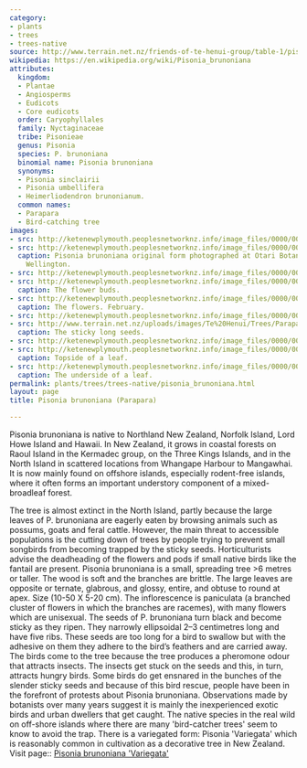 ```yaml
---
category:
- plants
- trees
- trees-native
source: http://www.terrain.net.nz/friends-of-te-henui-group/table-1/pisonia-brunoniana-parapara.html
wikipedia: https://en.wikipedia.org/wiki/Pisonia_brunoniana
attributes:
  kingdom:
  - Plantae
  - Angiosperms
  - Eudicots
  - Core eudicots
  order: Caryophyllales
  family: Nyctaginaceae
  tribe: Pisonieae
  genus: Pisonia
  species: P. brunoniana
  binomial name: Pisonia brunoniana
  synonyms:
  - Pisonia sinclairii
  - Pisonia umbellifera
  - Heimerliodendron brunonianum.
  common names:
  - Parapara
  - Bird-catching tree
images:
- src: http://ketenewplymouth.peoplesnetworknz.info/image_files/0000/0013/0628/Pisonia_brunoniana__Parapara_-004.JPG
- src: http://ketenewplymouth.peoplesnetworknz.info/image_files/0000/0012/3128/1-Pisonia_brunoniana__Parapara_-004.JPG
  caption: Pisonia brunoniana original form photographed at Otari Botanical Gardens,
    Wellington.
- src: http://ketenewplymouth.peoplesnetworknz.info/image_files/0000/0013/0633/Pisonia_brunoniana__Parapara_-005.JPG
- src: http://ketenewplymouth.peoplesnetworknz.info/image_files/0000/0013/0623/Pisonia_brunoniana__Parapara_-001.JPG
  caption: The flower buds.
- src: http://ketenewplymouth.peoplesnetworknz.info/image_files/0000/0012/3118/1-Pisonia_brunoniana__Parapara_-002.JPG
  caption: The flowers. February.
- src: http://ketenewplymouth.peoplesnetworknz.info/image_files/0000/0012/3123/1-Pisonia_brunoniana__Parapara_-003.JPG
- src: http://www.terrain.net.nz/uploads/images/Te%20Henui/Trees/Parapara_seeds-001.jpg
  caption: The sticky long seeds.
- src: http://ketenewplymouth.peoplesnetworknz.info/image_files/0000/0013/0643/Pisonia_brunoniana__Parapara_-010.JPG
- src: http://ketenewplymouth.peoplesnetworknz.info/image_files/0000/0012/3103/1-Pisonia_brunoniana__Parapara_-001.JPG
  caption: Topside of a leaf.
- src: http://ketenewplymouth.peoplesnetworknz.info/image_files/0000/0012/3108/1-Pisonia_brunoniana__Parapara_-005.JPG
  caption: The underside of a leaf.
permalink: plants/trees/trees-native/pisonia_brunoniana.html
layout: page
title: Pisonia brunoniana (Parapara)

---
```

Pisonia brunoniana is native to Northland New Zealand, Norfolk Island, Lord Howe Island and Hawaii. In New Zealand, it grows in coastal forests on Raoul Island in the Kermadec group, on the Three Kings Islands, and in the North Island in scattered locations from Whangape Harbour to Mangawhai. It is now mainly found on offshore islands, especially rodent-free islands, where it often forms an important understory component of a mixed-broadleaf forest.

The tree is almost extinct in the North Island, partly because the large leaves of P. brunoniana are eagerly eaten by browsing animals such as possums, goats and feral cattle. However, the main threat to accessible populations is the cutting down of trees by people trying to prevent small songbirds from becoming trapped by the sticky seeds. 
Horticulturists advise the deadheading of the flowers and pods if small native birds like the fantail are present.
Pisonia brunoniana is a small, spreading tree &gt;6 metres or taller. The wood is soft and the branches are brittle. 
The large leaves are opposite or ternate, glabrous, and glossy, entire, and obtuse to round at apex. Size (10-50 X 5-20 cm).
The inflorescence is paniculata (a branched cluster of flowers in which the branches are racemes), with many flowers which are unisexual.
The seeds of P. brunoniana turn black and become sticky as they ripen. They narrowly ellipsoidal 2–3 centimetres long and have five ribs. These seeds are too long for a bird to swallow but with the adhesive on them they adhere to the bird’s feathers and are carried away. The birds come to the tree because the tree produces a pheromone odour that attracts insects. The insects get stuck on the seeds and this, in turn, attracts hungry birds. 
Some birds do get ensnared in the bunches of the slender sticky seeds and because of this bird rescue, people have been in the forefront of protests about Pisonia brunoniana. Observations made by botanists over many years suggest it is mainly the inexperienced exotic birds and urban dwellers that get caught. The native species in the real wild on off-shore islands where there are many 'bird-catcher trees' seem to know to avoid the trap.
There is a variegated form: Pisonia 'Variegata' which is reasonably common in cultivation as a decorative tree in New Zealand. Visit page:: <a href="friends-of-te-henui-group/trees-native-botanical-names-m-to-q/pisonia-brunoniana-variegata-variegated-parapara.html" target="_blank">Pisonia brunoniana 'Variegata'</a> 
